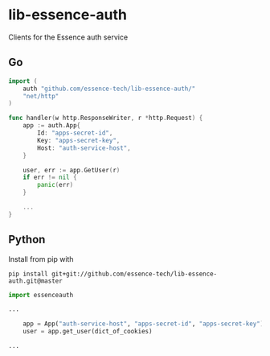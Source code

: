 # lib-essence-auth
Clients for the Essence auth service

## Go

```go
import (
    auth "github.com/essence-tech/lib-essence-auth/"
    "net/http"
)

func handler(w http.ResponseWriter, r *http.Request) {
    app := auth.App{
        Id: "apps-secret-id",
        Key: "apps-secret-key",
        Host: "auth-service-host",
    }

    user, err := app.GetUser(r)
    if err != nil {
        panic(err)
    }

    ...
}
```

## Python
Install from pip with
```
pip install git+git://github.com/essence-tech/lib-essence-auth.git@master
```

```python
import essenceauth

...

    app = App("auth-service-host", "apps-secret-id", "apps-secret-key")
    user = app.get_user(dict_of_cookies)

...
```
